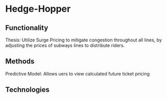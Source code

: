 # Hedge-Hopper


## Functionality

Thesis:
    Utilize Surge Pricing to mitigate congestion throughout all lines, by adjusting the prices of subways lines to distribute riders.

## Methods

Predictive Model:
    Allows uers to view calculated future ticket pricing
    




## Technologies